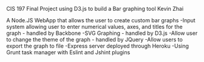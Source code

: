 CIS 197 Final Project using D3.js to build a Bar graphing tool
Kevin Zhai

A Node.JS WebApp that allows the user to create custom bar graphs 
-Input system allowing user to enter numerical values, axes, and titles for the graph - handled by Backbone
-SVG Graphing - handled by D3.js
-Allow user to change the theme of the graph - handled by JQuery
-Allow users to export the graph to file
-Express server deployed through Heroku
-Using Grunt task manager with Eslint and Jshint plugins
